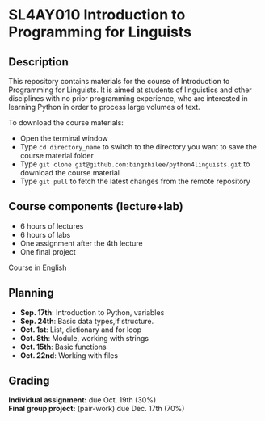 # SL4AY010 Introduction to Programming for Linguists
## Description
This repository contains materials for the course of Introduction to Programming for Linguists. It is aimed at students of linguistics and other disciplines with no prior programming experience, who are interested in learning Python in order to process large volumes of text. 

To download the course materials:
+ Open the terminal window
+ Type `cd directory_name` to switch to the directory you want to save the course material folder
+ Type `git clone git@github.com:bingzhilee/python4linguists.git` to download the course material
+ Type `git pull` to fetch the latest changes from the remote repository

## Course components (lecture+lab)
- 6 hours of lectures
- 6 hours of labs
- One assignment after the 4th lecture 
- One final project

Course in English

## Planning
- **Sep. 17th**: Introduction to Python, variables
- **Sep. 24th**: Basic data types,if structure.
- **Oct. 1st**: List, dictionary and for loop
- **Oct. 8th**:  Module, working with strings
- **Oct. 15th**: Basic functions
- **Oct. 22nd**: Working with files

## Grading
<div class="alert alert-block alert-success">
<b>Individual assignment:</b> 
    due Oct. 19th (30%)
</div>

<div class="alert alert-block alert-success">
<b>Final group project:</b> 
    (pair-work) due Dec. 17th (70%)
</div>

